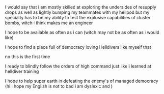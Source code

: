 I would say that i am mostly skilled at exploring the undersides of resupply drops as well as lightly bumping my teammates with my hellpod but my specialty has to be my ability to test the explosive capabilities of cluster bombs, witch i think makes me an engineer  

I hope to be available as often as i can (witch may not be as often as i would like)

I hope to find a place full of democracy loving Helldivers like myself that 

no this is the first time 

I ready to blindly follow the orders of high command just like i learned at helldiver training

I hope to help super earth in defeating the enemy's of managed democracy (hi i hope my English is not to bad i am dyslexic and )